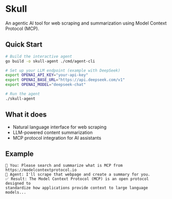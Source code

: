 # Skull

An agentic AI tool for web scraping and summarization using Model Context Protocol (MCP).

## Quick Start

```bash
# Build the interactive agent
go build -o skull-agent ./cmd/agent-cli

# Set up your LLM endpoint (example with DeepSeek)
export OPENAI_API_KEY="your-api-key"
export OPENAI_BASE_URL="https://api.deepseek.com/v1"
export OPENAI_MODEL="deepseek-chat"

# Run the agent
./skull-agent
```

## What it does

- Natural language interface for web scraping
- LLM-powered content summarization
- MCP protocol integration for AI assistants

## Example

```
🤖 You: Please search and summarize what is MCP from https://modelcontextprotocol.io
🧠 Agent: I'll scrape that webpage and create a summary for you.
✅ Result: The Model Context Protocol (MCP) is an open protocol designed to 
standardize how applications provide context to large language models...
```
